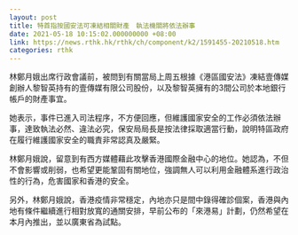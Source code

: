 ```yaml
---
layout: post
title: 特首指按國安法可凍結相關財產　執法機關將依法辦事
date: 2021-05-18 10:15:02.000000000 +08:00
link: https://news.rthk.hk/rthk/ch/component/k2/1591455-20210518.htm
categories: rthk
---
```


林鄭月娥出席行政會議前，被問到有關當局上周五根據《港區國安法》凍結壹傳媒創辦人黎智英持有的壹傳媒有限公司股份，以及黎智英擁有的3間公司於本地銀行帳戶的財產事宜。

她表示，事件已進入司法程序，不方便回應，但維護國家安全的工作必須依法辦事，達致執法必然、違法必究，保安局局長是按法律採取適當行動，說明特區政府在履行維護國家安全的職責非常認真及嚴緊。 

林鄭月娥說，留意到有西方媒體藉此攻擊香港國際金融中心的地位。她認為，不但不會影響或削弱，也希望更能鞏固有關地位，強調無人可以利用金融體系進行政治性的行為，危害國家和香港的安全。

另外，林鄭月娥說，香港疫情非常穩定，內地亦只是間中錄得確診個案，香港與內地有條件繼續進行相對放寬的通關安排，早前公布的「來港易」計劃，仍然希望在本月內推出，並以廣東省為試點。
